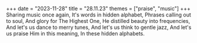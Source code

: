 +++
date = "2023-11-28"
title = "28.11.23"
themes = ["praise", "music"]
+++
Sharing music once again,
It's words in hidden alphabet,
Phrases calling out to soul,
And glory for The Highest One,
He distilled beauty into frequencies,
And let's us dance to merry tunes,
And let's us think to gentle jazz,
And let's us praise Him in this meaning,
In these hidden alphabets.
